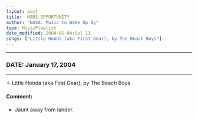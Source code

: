 ```yaml
---
layout: post
title:  MARS OPPORTUNITY
author: "NASA: Music to Wake Up By"
type: MusicPlaylist
date_modified: 2004-01-04:Sol 13
songs: ["Little Honda (aka First Gear), by The Beach Boys"]
---
```


----
### DATE: January 17, 2004
----
✧ Little Honda (aka First Gear), by The Beach Boys

#### Comment:
* Jaunt away from lander.



<br/>
<center>
	<a target="_blank"
	   href="https://twitter.com/intent/tweet?hashtags=Space,NASA,Playlist,NASAWakeupCalls,SpaceProgram&text={{ page.author}}, '{{ page.songs.first }}' {{ page.title }}, {{ page.date | date: '%B %d, %Y' }}. {{ site.url }}{{ page.url }} @nasawakeupcalls">
	   <i class="fab fa-twitter" alt="Tweet this page" style="font-size: 1.3em;"></i>
	</a>
	&nbsp; 	<i class="fas fa-user-astronaut" style="font-size: 1.5em;"></i> &nbsp;
    <a type="amzn" search="'Little Honda (aka First Gear), by The Beach Boys'" category="popular music">
        <i class="fab fa-amazon" style="font-size: 1.3em;"></i>
    </a>
</center>
